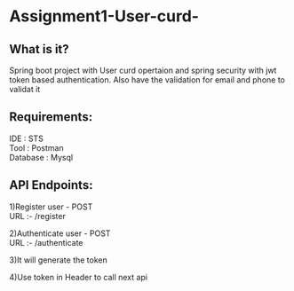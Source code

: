 # Assignment1-User-curd-

##  What is it?
Spring boot project with User curd opertaion and spring security with jwt token based authentication.
Also have the validation for email and phone to validat it

## Requirements:
IDE : STS  <br />
Tool : Postman  <br />
Database : Mysql <br />

## API Endpoints:
1)Register user - POST <br />
    URL :- <URL>/register
    
2)Authenticate user - POST <br />
    URL :- <URL>/authenticate
      
3)It will generate the token

4)Use token in Header to call next api




